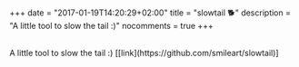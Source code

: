+++
date = "2017-01-19T14:20:29+02:00"
title = "slowtail 🐕"
description = "A little tool to slow the tail :)"
nocomments = true
+++

<div style="text-align:center"> <img title="" src ="/img/projects/slowtail/fast_tail.gif" /> </div>
<br />
A little tool to slow the tail :) [[link](https://github.com/smileart/slowtail)]
